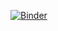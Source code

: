 [![Binder](https://mybinder.org/badge_logo.svg)](https://mybinder.org/v2/gh/playingapi/appium-test/HEAD)
